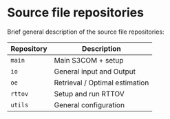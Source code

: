 # Source file repositories

Brief general description of the source file repositories:

| Repository | Description |
| ---------- | ------------|
| ``main`` | Main S3COM + setup |
| ``io`` | General input and Output  |
| ``oe`` | Retrieval / Optimal estimation |
| ``rttov`` | Setup and run RTTOV | 
| ``utils`` | General configuration |
